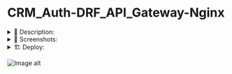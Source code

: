 # CRM_Auth-DRF_API_Gateway-Nginx



<details><summary> 📄 Description: </summary>


</details>

<details><summary> 📸 Screenshots: </summary>


</details>

<details><summary> 🏗 Deploy: </summary>

<br>

```commandline
docker-compose up -d --build
```

</details>

![Image alt](https://github.com/Lioniys/CRM_Auth-DRF_API_Gateway-Nginx/raw/main/screenshots/srm.png)
